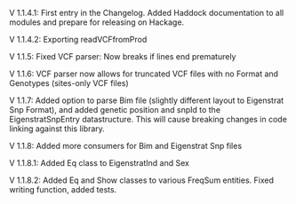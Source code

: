 V 1.1.4.1: First entry in the Changelog. Added Haddock documentation to all modules and prepare for releasing on Hackage.

V 1.1.4.2: Exporting readVCFfromProd

V 1.1.5: Fixed VCF parser: Now breaks if lines end prematurely

V 1.1.6: VCF parser now allows for truncated VCF files with no Format and Genotypes (sites-only VCF files)

V 1.1.7: Added option to parse Bim file (slightly different layout to Eigenstrat Snp Format), and added genetic position and snpId to the EigenstratSnpEntry datastructure. This will cause breaking changes in code linking against this library.

V 1.1.8: Added more consumers for Bim and Eigenstrat Snp files

V 1.1.8.1: Added Eq class to EigenstratInd and Sex

V 1.1.8.2: Added Eq and Show classes to various FreqSum entities. Fixed writing function, added tests.